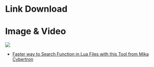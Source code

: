 # Link Download

# Image & Video
![](https://i.imgur.com/RWOloik.png)

* [Faster way to Search Function in Lua Files with this Tool from Mika Cybertron](https://youtu.be/QZmI7A8qJxQ)

